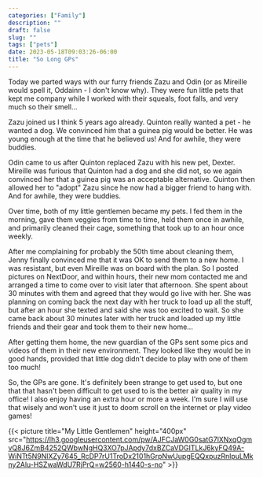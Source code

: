 ```yaml
---
categories: ["Family"]
description: ""
draft: false
slug: ""
tags: ["pets"]
date: 2023-05-18T09:03:26-06:00
title: "So Long GPs"
---
```

Today we parted ways with our furry friends Zazu and Odin (or as Mireille would spell it, Oddainn - I don't know why). They were fun little pets that kept me company while I worked with their squeals, foot falls, and very much so their smell...

Zazu joined us I think 5 years ago already. Quinton really wanted a pet - he wanted a dog. We convinced him that a guinea pig would be better. He was young enough at the time that he believed us! And for awhile, they were buddies.

Odin came to us after Quinton replaced Zazu with his new pet, Dexter. Mireille was furious that Quinton had a dog and she did not, so we again convinced her that a guinea pig was an acceptable alternative. Quinton then allowed her to "adopt" Zazu since he now had a bigger friend to hang with. And for awhile, they were buddies.

Over time, both of my little gentlemen became my pets. I fed them in the morning, gave them veggies from time to time, held them once in awhile, and primarily cleaned their cage, something that took up to an hour once weekly.

After me complaining for probably the 50th time about cleaning them, Jenny finally convinced me that it was OK to send them to a new home. I was resistant, but even Mireille was on board with the plan. So I posted pictures on NextDoor, and within hours, their new mom contacted me and arranged a time to come over to visit later that afternoon. She spent about 30 minutes with them and agreed that they would go live with her. She was planning on coming back the next day with her truck to load up all the stuff, but after an hour she texted and said she was too excited to wait. So she came back about 30 minutes later with her truck and loaded up my little friends and their gear and took them to their new home...

After getting them home, the new guardian of the GPs sent some pics and videos of them in their new environment. They looked like they would be in good hands, provided that little dog didn't decide to play with one of them too much!

So, the GPs are gone. It's definitely been strange to get used to, but one that that hasn't been difficult to get used to is the better air quality in my office! I also enjoy having an extra hour or more a week. I'm sure I will use that wisely and won't use it just to doom scroll on the internet or play video games!

{{< picture title="My Little Gentlemen" height="400px" src="https://lh3.googleusercontent.com/pw/AJFCJaW0G0satG7lXNxqOgmvQ8J6ZmB4252QWbwNgHQ3XO7pJApdy7dxBZCaVDGITLkJ6kyFQ49A-WiNTt5N9NlXZy7645_RcDP7rU1TroDx2101hGrpNwUupgEQQxpuzRnlpuLMkny2Alu-HSZwaWdU7RjPrQ=w2560-h1440-s-no" >}}